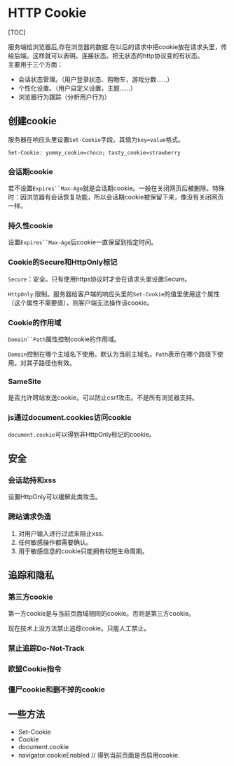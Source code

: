 # HTTP Cookie

[TOC]

服务端给浏览器后,存在浏览器的数据.在以后的请求中把cookie放在请求头里，传给后端。这样就可以表明。连接状态。把无状态的http协议变的有状态。  
主要用于三个方面：  

- 会话状态管理。（用户登录状态、购物车，游戏分数……）  
- 个性化设置。（用户自定义设置，主题……）  
- 浏览器行为跟踪（分析用户行为）  

## 创建cookie
服务器在响应头里设置`Set-Cookie`字段。其值为`key=value`格式。

`Set-Cookie: yummy_cookie=choco; tasty_cookie=strawberry`

### 会话期cookie

若不设置`Expires``Max-Age`就是会话期cookie。一般在关闭网页后被删除。特殊时：因浏览器有会话恢复功能，所以会话期cookie被保留下来，像没有关闭网页一样。

### 持久性cookie

设置`Expires``Max-Age`后cookie一直保留到指定时间。

### Cookie的Secure和HttpOnly标记

`Secure`：安全。只有使用https协议时才会在请求头里设置Secure。

`HttpOnly`:限制。服务器给客户端的响应头里的`Set-Cookie`的值里使用这个属性（这个属性不需要值），则客户端无法操作该cookie。

### Cookie的作用域

`Domain``Path`属性控制cookie的作用域。

`Domain`控制在哪个主域名下使用。默认为当前主域名。`Path`表示在哪个路径下使用。对其子路径也有效。

### SameSite

是否允许跨站发送cookie。可以防止csrf攻击。不是所有浏览器支持。

### js通过document.cookies访问cookie

`document.cookie`可以得到非HttpOnly标记的cookie。

## 安全

### 会话劫持和xss
设置HttpOnly可以缓解此类攻击。

### 跨站请求伪造

1. 对用户输入进行过滤来阻止xss.
2. 任何敏感操作都需要确认。
3. 用于敏感信息的cookie只能拥有较短生命周期。

## 追踪和隐私
### 第三方cookie

第一方cookie是与当前页面域相同的cookie。否则是第三方cookie。

现在技术上没方法禁止追踪cookie。只能人工禁止。

### 禁止追踪Do-Not-Track
### 欧盟Cookie指令
### 僵尸cookie和删不掉的cookie

## 一些方法

- Set-Cookie
- Cookie
- document.cookie
- navigator.cookieEnabled // 得到当前页面是否启用cookie.

